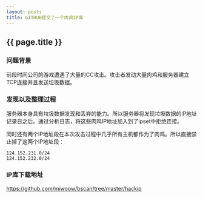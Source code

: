 ```yaml
---
layout: posts
title: GITHUB提交了一个肉鸡IP库
---
```


## {{ page.title }}

### 问题背景

前段时间公司的游戏遭遇了大量的CC攻击。攻击者发动大量肉鸡和服务器建立TCP连接并且发送垃圾数据。


### 发现以及整理过程

服务器本身具有垃圾数据发现和丢弃的能力。所以服务器将发现垃圾数据的IP地址记录日之后。通过分析日志，将这些肉鸡IP地址加入到了ipset中拒绝连接。

同时还有两个IP地址段在本次攻击过程中几乎所有主机都作为了肉鸡。所以直接禁止掉了这两个IP地址段：

    124.152.231.0/24
    124.152.232.0/24


### IP库下载地址

<https://github.com/miwoow/bscan/tree/master/hackip>

